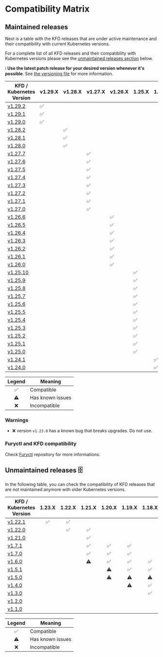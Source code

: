 # Compatibility Matrix

## Maintained releases

Next is a table with the KFD releases that are under active maintenance and their compatibility with current Kubernetes versions.

For a complete list of all KFD releases and their compatibility with Kubernetes versions please see the [unmaintained releases section](#unmaintained-releases-%EF%B8%8F) below.

ℹ️ **Use the latest patch release for your desired version whenever it's possible**. See [the versioning file](VERSIONING.md) for more information.

| KFD / Kubernetes Version                                                        | v1.29.X            | v1.28.X            | v1.27.X            | v1.26.X            | 1.25.X             | 1.24.X             |
| ------------------------------------------------------------------------------- | ------------------ | ------------------ | ------------------ | ------------------ | ------------------ | ------------------ |
| [v1.29.2](https://github.com/sighupio/fury-distribution/releases/tag/v1.29.2)   | :white_check_mark: |                    |                    |                    |                    |                    |
| [v1.29.1](https://github.com/sighupio/fury-distribution/releases/tag/v1.29.1)   | :white_check_mark: |                    |                    |                    |                    |                    |
| [v1.29.0](https://github.com/sighupio/fury-distribution/releases/tag/v1.29.0)   | :white_check_mark: |                    |                    |                    |                    |                    |
| [v1.28.2](https://github.com/sighupio/fury-distribution/releases/tag/v1.28.2)   |                    | :white_check_mark: |                    |                    |                    |                    |
| [v1.28.1](https://github.com/sighupio/fury-distribution/releases/tag/v1.28.1)   |                    | :white_check_mark: |                    |                    |                    |                    |
| [v1.28.0](https://github.com/sighupio/fury-distribution/releases/tag/v1.28.0)   |                    | :white_check_mark: |                    |                    |                    |                    |
| [v1.27.7](https://github.com/sighupio/fury-distribution/releases/tag/v1.27.7)   |                    |                    | :white_check_mark: |                    |                    |                    |
| [v1.27.6](https://github.com/sighupio/fury-distribution/releases/tag/v1.27.6)   |                    |                    | :white_check_mark: |                    |                    |                    |
| [v1.27.5](https://github.com/sighupio/fury-distribution/releases/tag/v1.27.5)   |                    |                    | :white_check_mark: |                    |                    |                    |
| [v1.27.4](https://github.com/sighupio/fury-distribution/releases/tag/v1.27.4)   |                    |                    | :white_check_mark: |                    |                    |                    |
| [v1.27.3](https://github.com/sighupio/fury-distribution/releases/tag/v1.27.3)   |                    |                    | :white_check_mark: |                    |                    |                    |
| [v1.27.2](https://github.com/sighupio/fury-distribution/releases/tag/v1.27.2)   |                    |                    | :white_check_mark: |                    |                    |                    |
| [v1.27.1](https://github.com/sighupio/fury-distribution/releases/tag/v1.27.1)   |                    |                    | :white_check_mark: |                    |                    |                    |
| [v1.27.0](https://github.com/sighupio/fury-distribution/releases/tag/v1.27.0)   |                    |                    | :white_check_mark: |                    |                    |                    |
| [v1.26.6](https://github.com/sighupio/fury-distribution/releases/tag/v1.26.6)   |                    |                    |                    | :white_check_mark: |                    |                    |
| [v1.26.5](https://github.com/sighupio/fury-distribution/releases/tag/v1.26.5)   |                    |                    |                    | :white_check_mark: |                    |                    |
| [v1.26.4](https://github.com/sighupio/fury-distribution/releases/tag/v1.26.4)   |                    |                    |                    | :white_check_mark: |                    |                    |
| [v1.26.3](https://github.com/sighupio/fury-distribution/releases/tag/v1.26.3)   |                    |                    |                    | :white_check_mark: |                    |                    |
| [v1.26.2](https://github.com/sighupio/fury-distribution/releases/tag/v1.26.2)   |                    |                    |                    | :white_check_mark: |                    |                    |
| [v1.26.1](https://github.com/sighupio/fury-distribution/releases/tag/v1.26.1)   |                    |                    |                    | :white_check_mark: |                    |                    |
| [v1.26.0](https://github.com/sighupio/fury-distribution/releases/tag/v1.26.0)   |                    |                    |                    | :white_check_mark: |                    |                    |
| [v1.25.10](https://github.com/sighupio/fury-distribution/releases/tag/v1.25.10) |                    |                    |                    |                    | :white_check_mark: |                    |
| [v1.25.9](https://github.com/sighupio/fury-distribution/releases/tag/v1.25.9)   |                    |                    |                    |                    | :white_check_mark: |                    |
| [v1.25.8](https://github.com/sighupio/fury-distribution/releases/tag/v1.25.8)   |                    |                    |                    |                    | :white_check_mark: |                    |
| [v1.25.7](https://github.com/sighupio/fury-distribution/releases/tag/v1.25.7)   |                    |                    |                    |                    | :white_check_mark: |                    |
| [v1.25.6](https://github.com/sighupio/fury-distribution/releases/tag/v1.25.6)   |                    |                    |                    |                    | :white_check_mark: |                    |
| [v1.25.5](https://github.com/sighupio/fury-distribution/releases/tag/v1.25.5)   |                    |                    |                    |                    | :white_check_mark: |                    |
| [v1.25.4](https://github.com/sighupio/fury-distribution/releases/tag/v1.25.4)   |                    |                    |                    |                    | :white_check_mark: |                    |
| [v1.25.3](https://github.com/sighupio/fury-distribution/releases/tag/v1.25.3)   |                    |                    |                    |                    | :white_check_mark: |                    |
| [v1.25.2](https://github.com/sighupio/fury-distribution/releases/tag/v1.25.2)   |                    |                    |                    |                    | :white_check_mark: |                    |
| [v1.25.1](https://github.com/sighupio/fury-distribution/releases/tag/v1.25.1)   |                    |                    |                    |                    | :white_check_mark: |                    |
| [v1.25.0](https://github.com/sighupio/fury-distribution/releases/tag/v1.25.0)   |                    |                    |                    |                    | :white_check_mark: |                    |
| [v1.24.1](https://github.com/sighupio/fury-distribution/releases/tag/v1.24.1)   |                    |                    |                    |                    |                    | :white_check_mark: |
| [v1.24.0](https://github.com/sighupio/fury-distribution/releases/tag/v1.24.0)   |                    |                    |                    |                    |                    | :white_check_mark: |

|       Legend       | Meaning          |
| :----------------: | ---------------- |
| :white_check_mark: | Compatible       |
|     :warning:      | Has known issues |
|        :x:         | Incompatible     |

### Warnings

- :x: version `v1.23.0` has a known bug that breaks upgrades. Do not use.

### Furyctl and KFD compatibility

Check [Furyctl](https://github.com/sighupio/furyctl) repository for more informations.

## Unmaintained releases 🗄️

In the following table, you can check the compatibility of KFD releases that are not maintained anymore with older Kubernetes versions.

| KFD / Kubernetes Version                                                      |       1.23.X       |       1.22.X       |       1.21.X       |       1.20.X       |       1.19.X       |       1.18.X       |       1.17.X       |       1.16.X       |       1.15.X       |       1.14.X       |
| ----------------------------------------------------------------------------- | :----------------: | :----------------: | :----------------: | :----------------: | :----------------: | :----------------: | :----------------: | :----------------: | :----------------: | :----------------: |
| [v1.22.1](https://github.com/sighupio/fury-distribution/releases/tag/v1.22.1) | :white_check_mark: | :white_check_mark: |                    |                    |                    |                    |                    |                    |                    |                    |
| [v1.22.0](https://github.com/sighupio/fury-distribution/releases/tag/v1.22.0) |                    | :white_check_mark: | :white_check_mark: |                    |                    |                    |                    |                    |                    |                    |
| [v1.21.0](https://github.com/sighupio/fury-distribution/releases/tag/v1.21.0) |                    |                    | :white_check_mark: |                    |                    |                    |                    |                    |                    |                    |
| [v1.7.1](https://github.com/sighupio/fury-distribution/releases/tag/v1.7.1)   |                    |                    | :white_check_mark: | :white_check_mark: | :white_check_mark: |                    |                    |                    |                    |                    |
| [v1.7.0](https://github.com/sighupio/fury-distribution/releases/tag/v1.7.0)   |                    |                    | :white_check_mark: | :white_check_mark: | :white_check_mark: |                    |                    |                    |                    |                    |
| [v1.6.0](https://github.com/sighupio/fury-distribution/releases/tag/v1.6.0)   |                    |                    |     :warning:      | :white_check_mark: | :white_check_mark: | :white_check_mark: |                    |                    |                    |                    |
| [v1.5.1](https://github.com/sighupio/fury-distribution/releases/tag/v1.5.1)   |                    |                    |                    |     :warning:      | :white_check_mark: | :white_check_mark: | :white_check_mark: |                    |                    |                    |
| [v1.5.0](https://github.com/sighupio/fury-distribution/releases/tag/v1.5.0)   |                    |                    |                    |     :warning:      |     :warning:      |     :warning:      |     :warning:      |                    |                    |                    |
| [v1.4.0](https://github.com/sighupio/fury-distribution/releases/tag/v1.4.0)   |                    |                    |                    |                    |     :warning:      | :white_check_mark: | :white_check_mark: | :white_check_mark: |                    |                    |
| [v1.3.0](https://github.com/sighupio/fury-distribution/releases/tag/v1.3.0)   |                    |                    |                    |                    |                    | :white_check_mark: | :white_check_mark: | :white_check_mark: |                    |                    |
| [v1.2.0](https://github.com/sighupio/fury-distribution/releases/tag/v1.2.0)   |                    |                    |                    |                    |                    |                    |                    | :white_check_mark: | :white_check_mark: | :white_check_mark: |
| [v1.1.0](https://github.com/sighupio/fury-distribution/releases/tag/v1.1.0)   |                    |                    |                    |                    |                    |                    |                    | :white_check_mark: | :white_check_mark: | :white_check_mark: |

|       Legend       | Meaning          |
| :----------------: | ---------------- |
| :white_check_mark: | Compatible       |
|     :warning:      | Has known issues |
|        :x:         | Incompatible     |
